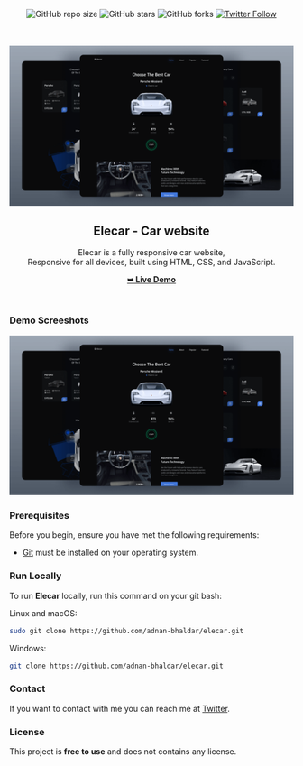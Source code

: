 <div align="center">
  
  ![GitHub repo size](https://img.shields.io/github/repo-size/adnan-bhaldar/elecar)
  ![GitHub stars](https://img.shields.io/github/stars/adnan-bhaldar/elecar?style=social)
  ![GitHub forks](https://img.shields.io/github/forks/adnan-bhaldar/elecar?style=social)
[![Twitter Follow](https://img.shields.io/twitter/follow/Adnan__Bhaldar_?style=social)](https://twitter.com/intent/follow?screen_name=Adnan__Bhaldar)

  <br />
  <br />
  
  <img src="./preview.png" />

  <h2 align="center">Elecar - Car website</h2>

  Elecar is a fully responsive car website, <br />Responsive for all devices, built using HTML, CSS, and JavaScript.

   <a href="https://adnan-bhaldar.github.io/Elecar" target="_blank"><strong>➥ Live Demo</strong></a>

</div>

<br />

### Demo Screeshots

![Elecar Desktop Demo](./preview.png "Desktop Demo")

### Prerequisites

Before you begin, ensure you have met the following requirements:

* [Git](https://git-scm.com/downloads "Download Git") must be installed on your operating system.

### Run Locally

To run **Elecar** locally, run this command on your git bash:

Linux and macOS:

```bash
sudo git clone https://github.com/adnan-bhaldar/elecar.git
```

Windows:

```bash
git clone https://github.com/adnan-bhaldar/elecar.git
```

### Contact

If you want to contact with me you can reach me at [Twitter](https://www.twitter.com/Adnan__Bhaldar).

### License

This project is **free to use** and does not contains any license.
